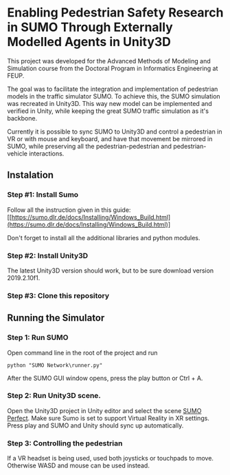 # Enabling Pedestrian Safety Research in SUMO Through Externally Modelled Agents in Unity3D
This project was developed for the Advanced Methods of Modeling and Simulation course from the Doctoral Program in Informatics Engineering at FEUP.

The goal was to facilitate the integration and implementation of pedestrian models in the traffic simulator SUMO. To achieve this, the SUMO simulation was recreated in Unity3D. This way new model can be implemented and verified in Unity, while keeping the great SUMO traffic simulation as it's backbone.

Currently it is possible to sync SUMO to Unity3D and control a pedestrian in VR or with mouse and keyboard, and have that movement be mirrored in SUMO, while preserving all the pedestrian-pedestrian and pedestrian-vehicle interactions.

## Instalation
### Step #1: Install Sumo
Follow all the instruction given in this guide: [[https://sumo.dlr.de/docs/Installing/Windows_Build.html](https://sumo.dlr.de/docs/Installing/Windows_Build.html)]

Don't forget to install all the additional libraries and python modules.

### Step #2: Install Unity3D
The latest Unity3D version should work, but to be sure download version 2019.2.10f1.

### Step #3: Clone this repository

## Running the Simulator
### Step 1: Run SUMO
Open command line in the root of the project and run 

```shell
python "SUMO Network\runner.py"
```
After the SUMO GUI window opens, press the play button or Ctrl + A.

### Step 2: Run Unity3D scene.
Open the Unity3D project in Unity editor and select the scene [SUMO Perfect](Unity%20Scene/Assets/Scenes/SUMO%20Perfect).
Make sure Sumo is set to support Virtual Reality in XR settings.
Press play and SUMO and Unity should sync up automatically.

### Step 3: Controlling the pedestrian
If a VR headset is being used, used both joysticks or touchpads to move.
Otherwise WASD and mouse can be used instead.
